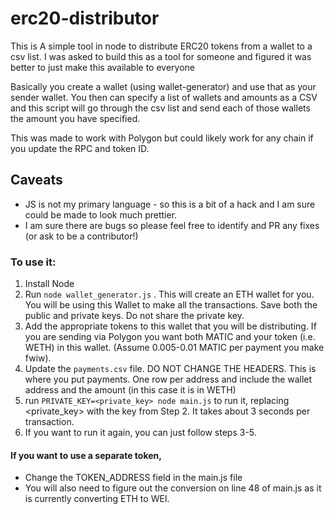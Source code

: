 
# erc20-distributor
This is A simple tool in node to distribute ERC20 tokens from a wallet to a csv list.  I was asked to build this as a tool for someone and figured it was better to just make this available to everyone

Basically you create a wallet (using wallet-generator) and use that as your sender wallet.  You then can specify a list of wallets and amounts as a CSV and this script will go through the csv list and send each of those wallets the amount you have specified.

This was made to work with Polygon but could likely work for any chain if you update the RPC and token ID.

## Caveats
* JS is not my primary language - so this is a bit of a hack and I am sure could be made to look much prettier.
* I am sure there are bugs so please feel free to identify and PR any fixes (or ask to be a contributor!)

### To use it:
 1. Install Node
 2. Run ```node wallet_generator.js``` .  This will create an ETH wallet for you. You will be using this Wallet to make all the transactions. Save both the public and private keys. Do not share the private key. 
 3. Add the appropriate tokens to this wallet that you will be distributing.  If you are sending via Polygon you want both MATIC and your token (i.e. WETH) in this wallet. (Assume 0.005-0.01 MATIC per payment you make fwiw).   
 4. Update the ```payments.csv``` file. DO NOT CHANGE THE HEADERS. This is where you put payments.  One row per address and include the wallet address and the amount (in this case it is in WETH)
 5.  run ```PRIVATE_KEY=<private_key> node main.js``` to run it, replacing <private_key> with the key from Step 2. It takes about 3 seconds per transaction.
 6. If you want to run it again, you can just follow steps 3-5.

#### If you want to use a separate token, 
* Change the TOKEN_ADDRESS field in the main.js file
* You will also need to figure out the conversion on line 48 of main.js as it is currently converting ETH to WEI.


